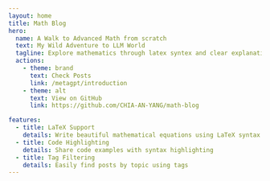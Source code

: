 ```yaml
---
layout: home
title: Math Blog
hero:
  name: A Walk to Advanced Math from scratch
  text: My Wild Adventure to LLM World
  tagline: Explore mathematics through latex syntex and clear explanations
  actions:
    - theme: brand
      text: Check Posts
      link: /metagpt/introduction
    - theme: alt
      text: View on GitHub
      link: https://github.com/CHIA-AN-YANG/math-blog

features:
  - title: LaTeX Support
    details: Write beautiful mathematical equations using LaTeX syntax
  - title: Code Highlighting
    details: Share code examples with syntax highlighting
  - title: Tag Filtering
    details: Easily find posts by topic using tags
---
```

<ReactWrapper/>